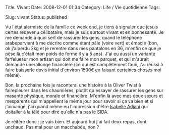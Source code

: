 Title: Vivant
Date: 2008-12-01 01:34
Category: Life / Vie quotidienne
Tags: <?xml version="1.0" encoding="utf-8"?>

Slug: vivant
Status: published

Vu l'état alarmiste de la famille ce week end, je tiens à signaler que jesuis certes redevenu célibataire, mais je suis surtout vivant et en bonnesanté. Je me demande à quoi sert de rassurer les gens, quand le téléphone arabeparvient à me décrire comme étant pâle (voire vert) et émacié (bon, ok j'aiperdu 2kg et je rerentre dans mes pantalons en 36, m'enfin ce que je pèse là,c'était mon poids de forme il y a 5 ans). J'ai eu aussi un variante farfeluesur mon artisan qui doit me faire mon parquet, et qui m'aurait demandé unerallonge financière (ce qui est complètement faux, j'ai réussi à faire baisserle devis initial d'environ 1500€ en faisant certaines choses moi même).

Bon, la prochaine fois je raconterai une histoire à la Oliver Twist à fairepleurer dans les chaumières, plutôt qu'essayer de rassurer les gens sur masanté physique, morale et financière. M'enfin là avec mes deux sœurs et mesparents qui m'appellent le même jour pour savoir si ça va bien et si j'aimangé, j'ai quand même eu l'impression d'être [Isabelle Adjani](\%22http://fr.wikipedia.org/wiki/Isabelle_Adjani\%22) qui doitaller à la télé pour dire qu'elle n'a pas le SIDA.

Je réitère donc : je vais bien. Et aujourd'hui j'ai fait deux repas, dont unchaud. Pas mal pour un macchabée, non ?
